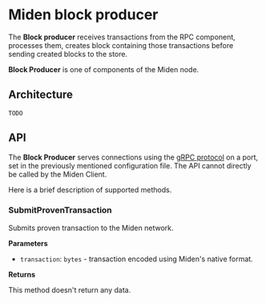 # Miden block producer
The **Block producer** receives transactions from the RPC component, processes them, creates block containing those transactions before sending created blocks to the store.

**Block Producer** is one of components of the Miden node.

## Architecture
`TODO`

## API
The **Block Producer** serves connections using the [gRPC protocol](https://grpc.io) on a port, set in the previously mentioned configuration file. The API cannot directly be called by the Miden Client.

Here is a brief description of supported methods.

### SubmitProvenTransaction

Submits proven transaction to the Miden network.

**Parameters**

* `transaction`: `bytes` - transaction encoded using Miden's native format.

**Returns**

This method doesn't return any data.
